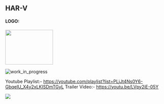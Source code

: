 <h2>HAR-V</h2>
<h4>LOGO:</h4>
<img src='https://user-images.githubusercontent.com/91725049/199463952-c23bb6cb-bad6-481d-b7bc-7c0c2779f1f5.jpg' width=150 height=110px />


![work_in_progress](https://user-images.githubusercontent.com/91725049/184904985-1d314a57-417d-45e5-ae64-867ab9ddfceb.jpg)

Youtube Playlist:- https://youtube.com/playlist?list=PLjJt4Ns0Y6-GbqeIU_X4y2xLKISDmTGyL
Trailer Video:- https://youtu.be/LVpy2iE-05Y

[![](https://visitcount.itsvg.in/api?id=HAR-V&label=Profile%20Views&color=2&icon=0&pretty=false)](https://visitcount.itsvg.in)
